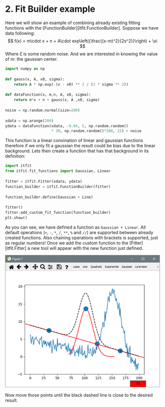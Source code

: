 <!-- Copyright 2023 Unai Lería Fortea & Pablo Vizcaíno García

Licensed under the Apache License, Version 2.0 (the "License");
you may not use this file except in compliance with the License.
You may obtain a copy of the License at

http://www.apache.org/licenses/LICENSE-2.0

Unless required by applicable law or agreed to in writing, software
distributed under the License is distributed on an "AS IS" BASIS,
WITHOUT WARRANTIES OR CONDITIONS OF ANY KIND, either express or implied.
See the License for the specific language governing permissions and
limitations under the License. -->

# 2. Fit Builder example

Here we will show an example of combining already existing fitting functions with the [FunctionBuilder][itfit.FunctionBuilder]. Suppose we have data following:
$$
f(x) = m\cdot x + n + A\cdot exp\left({\frac{(x-m)^2}{2s^2}}\right) + \xi
$$
Where $\xi$ is some random noise. And we are interested in knowing the value of $m$: the gaussian center.

```py
import numpy as np

def gauss(x, A, x0, sigma):
    return A * np.exp(-(x - x0) ** 2 / (2 * sigma ** 2))

def dataFunction(x, m,n, A, x0, sigma):
    return m*x + n + gauss(x, A ,x0, sigma)

noise = np.random.normal(size=200)

xdata = np.arange(200)
ydata = dataFunction(xdata, -0.04, 5, np.random.random()
                     * 30, np.random.random()*200, 15) + noise
```

This function is a linear convination of linear and gaussian functions therefore if we only fit a gaussian the result could be bias due to the linear background. Lets then create a function that has that background in its definition:

```py linenums="1" hl_lines="7"
import itfit
from itfit.fit_functions import Gaussian, Linear

fitter = itfit.Fitter(xdata, ydata)
function_builder = itfit.FunctionBuilder(fitter)

function_builder.define(Gaussian + Line)

fitter()
fitter.add_custom_fit_function(function_builder)
plt.show()
```
As you can see, we have defined a function as `Gaussian + Linear`. All default operations (`+`, `-`, `*`, `/`, `**`, `%` and `//`) are supported between already created functions. Also chaining operations with brackets is supported, just as regular numbers!
Once we add the custom function to the [Fitter][itfit.Fitter] a new tool will appear with the new function just defined.


![image](../images/fitting-function-builder-1.PNG)

Now move those points until the black dashed line is close to the desired result.
